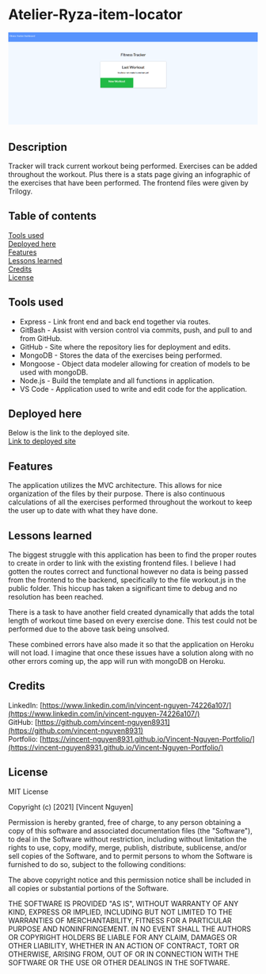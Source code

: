 # Atelier-Ryza-item-locator

![image](Workout-tracker-landing-page.png)

Description
------------

Tracker will track current workout being performed. Exercises can be added throughout the workout. Plus there is a stats page giving an infographic of the exercises that have been performed. The frontend files were given by Trilogy. 

 Table of contents
---------------
[Tools used](#Tools-used)<br />
[Deployed here](#Deployed-here)<br />
[Features](#Features)<br />
[Lessons learned](#Lessons-learned)<br />
[Credits](#Credits)<br />
[License](#License)

Tools used
-------------------
* Express - Link front end and back end together via routes.
* GitBash - Assist with version control via commits, push, and pull to and from GitHub.
* GitHub - Site where the repository lies for deployment and edits.
* MongoDB - Stores the data of the exercises being performed.
* Mongoose - Object data modeler allowing for creation of models to be used with mongoDB.
* Node.js - Build the template and all functions in application. 
* VS Code - Application used to write and edit code for the application.

Deployed here
-------------

Below is the link to the deployed site. <br />
[Link to deployed site](https://personal-workout-tracking.herokuapp.com/)


Features
------------------

The application utilizes the MVC architecture. This allows for nice organization of the files by their purpose. There is also continuous calculations of all the exercises performed throughout the workout to keep the user up to date with what they have done. 

Lessons learned
---------------------
The biggest struggle with this application has been to find the proper routes to create in order to link with the existing frontend files. I believe I had gotten the routes correct and functional however no data is being passed from the frontend to the backend, specifically to the file workout.js in the public folder. This hiccup has taken a significant time to debug and no resolution has been reached.

There is a task to have another field created dynamically that adds the total length of workout time based on every exercise done. This test could not be performed due to the above task being unsolved.

These combined errors have also made it so that the application on Heroku will not load. I imagine that once these issues have a solution along with no other errors coming up, the app will run with mongoDB on Heroku.


Credits
---------------
LinkedIn: [https://www.linkedin.com/in/vincent-nguyen-74226a107/](https://www.linkedin.com/in/vincent-nguyen-74226a107/) <br />
GitHub: [https://github.com/vincent-nguyen8931](https://github.com/vincent-nguyen8931) <br />
Portfolio: [https://vincent-nguyen8931.github.io/Vincent-Nguyen-Portfolio/](https://vincent-nguyen8931.github.io/Vincent-Nguyen-Portfolio/)


License
----------
MIT License

Copyright (c) [2021] [Vincent Nguyen]

Permission is hereby granted, free of charge, to any person obtaining a copy
of this software and associated documentation files (the "Software"), to deal
in the Software without restriction, including without limitation the rights
to use, copy, modify, merge, publish, distribute, sublicense, and/or sell
copies of the Software, and to permit persons to whom the Software is
furnished to do so, subject to the following conditions:

The above copyright notice and this permission notice shall be included in all
copies or substantial portions of the Software.

THE SOFTWARE IS PROVIDED "AS IS", WITHOUT WARRANTY OF ANY KIND, EXPRESS OR
IMPLIED, INCLUDING BUT NOT LIMITED TO THE WARRANTIES OF MERCHANTABILITY,
FITNESS FOR A PARTICULAR PURPOSE AND NONINFRINGEMENT. IN NO EVENT SHALL THE
AUTHORS OR COPYRIGHT HOLDERS BE LIABLE FOR ANY CLAIM, DAMAGES OR OTHER
LIABILITY, WHETHER IN AN ACTION OF CONTRACT, TORT OR OTHERWISE, ARISING FROM,
OUT OF OR IN CONNECTION WITH THE SOFTWARE OR THE USE OR OTHER DEALINGS IN THE
SOFTWARE.